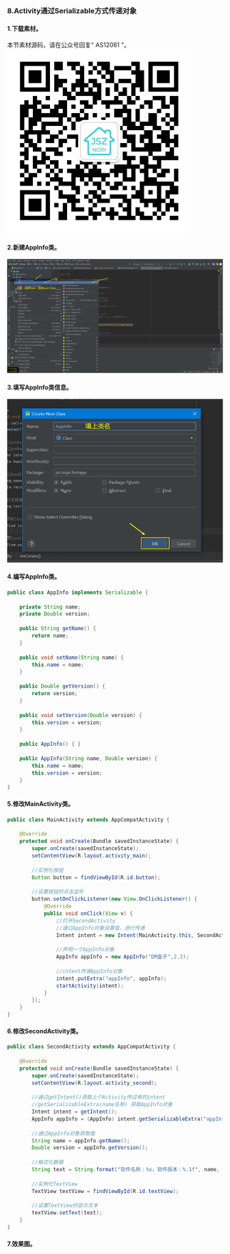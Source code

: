 ### 8.Activity通过Serializable方式传递对象
#### 1.下载素材。
本节素材源码，请在公众号回复" AS12061 "。
![title](https://raw.githubusercontent.com/JSZNopi/JSZImage/master/gitnote/2019/10/30/WXCODE-1572446034519.jpeg)

#### 2.新建AppInfo类。
![title](https://raw.githubusercontent.com/JSZNopi/JSZImage/master/gitnote/2019/12/07/1-1575698829670.png)

#### 3.填写AppInfo类信息。
![title](https://raw.githubusercontent.com/JSZNopi/JSZImage/master/gitnote/2019/12/07/2-1575698859337.png)

#### 4.编写AppInfo类。
```java
public class AppInfo implements Serializable {

    private String name;
    private Double version;

    public String getName() {
        return name;
    }

    public void setName(String name) {
        this.name = name;
    }

    public Double getVersion() {
        return version;
    }

    public void setVersion(Double version) {
        this.version = version;
    }

    public AppInfo() { }

    public AppInfo(String name, Double version) {
        this.name = name;
        this.version = version;
    }
}
```

#### 5.修改MainActivity类。
```java
public class MainActivity extends AppCompatActivity {

    @Override
    protected void onCreate(Bundle savedInstanceState) {
        super.onCreate(savedInstanceState);
        setContentView(R.layout.activity_main);

        //实例化按钮
        Button button = findViewById(R.id.button);

        //设置按钮的点击监听
        button.setOnClickListener(new View.OnClickListener() {
            @Override
            public void onClick(View v) {
                //打开SecondActivity
                //通过AppInfo对象设置值，进行传递
                Intent intent = new Intent(MainActivity.this, SecondActivity.class);

                //声明一个AppInfo对象
                AppInfo appInfo = new AppInfo("DM盒子",2.3);

                //intent传递AppInfo对象
                intent.putExtra("appInfo", appInfo);
                startActivity(intent);
            }
        });
    }
}
```

#### 6.修改SecondActivity类。
```java
public class SecondActivity extends AppCompatActivity {

    @Override
    protected void onCreate(Bundle savedInstanceState) {
        super.onCreate(savedInstanceState);
        setContentView(R.layout.activity_second);

        //通过getIntent()获取上个Activity传过来的intent
        //getSerializableExtra(name名称) 获取AppInfo对象
        Intent intent = getIntent();
        AppInfo appInfo = (AppInfo) intent.getSerializableExtra("appInfo");

        //通过AppInfo对象获取值
        String name = appInfo.getName();
        Double version = appInfo.getVersion();

        //格式化数据
        String text = String.format("软件名称：%s，软件版本：%.1f", name, version);

        //实例化TextView
        TextView textView = findViewById(R.id.textView);

        //设置TextView的显示文本
        textView.setText(text);
    }
}
```
#### 7.效果图。


